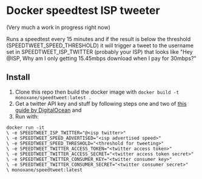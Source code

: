 Docker speedtest ISP tweeter
==
(Very much a work in progress right now)

Runs a speedtest every 15 minutes and if the result is below the threshold (SPEEDTWEET_SPEED_THRESHOLD) it will trigger a tweet to the username set in SPEEDTWEET_ISP_TWITTER (probably your ISP) that looks like "Hey @ISP, Why am I only getting 15.45mbps download when I pay for 30mbps?"

Install
--
1. Clone this repo then build the docker image with  ```docker build -t monoxane/speedtweet:latest .```
3. Get a twitter API key and stuff by following steps one and two of [this guide by DigitalOcean](https://www.digitalocean.com/community/tutorials/how-to-create-a-twitter-app) and
2. Run with:
```
docker run -it
\ -e SPEEDTWEET_ISP_TWITTER="@<isp twitter>"
\ -e SPEEDTWEET_SPEED_ADVERTISED="<isp advertised speed>"
\ -e SPEEDTWEET_SPEED_THRESHOLD="<threshold for tweeting>"
\ -e SPEEDTWEET_TWITTER_ACCESS_TOKEN="<twitter access token>"
\ -e SPEEDTWEET_TWITTER_ACCESS_SECRET="<twitter access token secret>"
\ -e SPEEDTWEET_TWITTER_CONSUMER_KEY="<twitter consumer key>"
\ -e SPEEDTWEET_TWITTER_CONSUMER_SECRET="<twitter consumer secret>"
\ monoxane/speedtweet:latest
```
